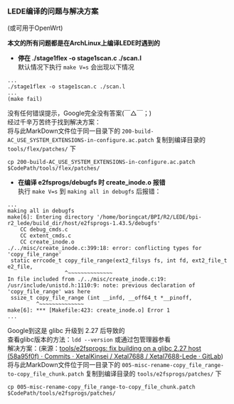 ### LEDE编译的问题与解决方案
(或可用于OpenWrt)  

**本文的所有问题都是在ArchLinux上编译LEDE时遇到的**  
+ **停在 ./stage1flex -o stage1scan.c ./scan.l**  
默认情况下执行 `make V=s` 会出现以下情况
```
...  
./stage1flex -o stage1scan.c ./scan.l  
...  
(make fail)
```
没有任何错误提示，Google完全没有答案(￣△￣；)  
经过千辛万苦终于找到解决方案：  
将与此MarkDown文件位于同一目录下的 `200-build-AC_USE_SYSTEM_EXTENSIONS-in-configure.ac.patch` 复制到编译目录的 `tools/flex/patches/` 下  
``` shell
cp 200-build-AC_USE_SYSTEM_EXTENSIONS-in-configure.ac.patch $CodePath/tools/flex/patches/
```

+ **在编译 e2fsprogs/debugfs 时 create_inode.o 报错**  
执行 `make V=s` 到 `making all in debugfs` 后报错：
```
...  
making all in debugfs
make[6]: Entering directory '/home/boringcat/BPI/R2/LEDE/bpi-r2_lede/build_dir/host/e2fsprogs-1.43.5/debugfs'
	CC debug_cmds.c
	CC extent_cmds.c
	CC create_inode.o
./../misc/create_inode.c:399:18: error: conflicting types for 'copy_file_range'
 static errcode_t copy_file_range(ext2_filsys fs, int fd, ext2_file_t e2_file,
                  ^~~~~~~~~~~~~~~
In file included from ./../misc/create_inode.c:19:
/usr/include/unistd.h:1110:9: note: previous declaration of 'copy_file_range' was here
 ssize_t copy_file_range (int __infd, __off64_t *__pinoff,
         ^~~~~~~~~~~~~~~
make[6]: *** [Makefile:423: create_inode.o] Error 1
...
```
Google到这是 glibc 升级到 2.27 后导致的  
查看glibc版本的方法：`ldd --version` 或通过包管理器参看  
解决方案：(来源：[tools/e2fsprogs: fix building on a glibc 2.27 host (58a95f0f) · Commits · XetalKinsei / Xetal7688 / Xetal7688-Lede · GitLab](http://xetal.ddns.net:81/Kinsei/Xetal7688/Xetal7688-Lede/commit/58a95f0f8ff768b43d68eed2b6a786e0f40f723b))  
将与此MarkDown文件位于同一目录下的 `005-misc-rename-copy_file_range-to-copy_file_chunk.patch` 复制到编译目录的 `tools/e2fsprogs/patches/` 下  
``` shell
cp 005-misc-rename-copy_file_range-to-copy_file_chunk.patch $CodePath/tools/e2fsprogs/patches/
```
